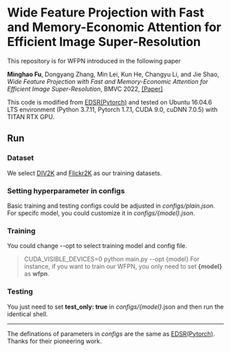 # Wide Feature Projection with Fast and Memory-Economic Attention for Efficient Image Super-Resolution

This repository is for WFPN introduced in the following paper

**Minghao Fu**, Dongyang Zhang, Min Lei, Kun He, Changyu Li, and Jie Shao, *Wide Feature Projection with Fast and Memory-Economic Attention for Efficient Image Super-Resolution*, BMVC 2022, [[Paper]](...)

This code is modified from [EDSR(Pytorch)](https://github.com/sanghyun-son/EDSR-PyTorch) and tested on Ubuntu 16.04.6 LTS environment (Python 3.7.11, Pytorch 1.7.1, CUDA 9.0, cuDNN 7.0.5) with TITAN RTX GPU.

## Run

### Dataset
We select [DIV2K](https://data.vision.ee.ethz.ch/cvl/DIV2K/) and [Flickr2K](http://cv.snu.ac.kr/research/EDSR/Flickr2K.tar) as our training datasets.

### Setting hyperparameter in configs
Basic training and testing configs could be adjusted in *configs/plain.json*. For specifc model, you could customize it in *configs/{model}.json*.

### Training
You could change --opt to select training model and config file.
> CUDA_VISIBLE_DEVICES=0 python main.py --opt {model}
For instance, if you want to train our WFPN, you only need to set **{model}** as **wfpn**.

### Testing
You just need to set **test_only: true** in *configs/{model}*.json and then run the identical shell.

---
The definations of parameters in *configs* are the same as [EDSR(Pytorch)](https://github.com/sanghyun-son/EDSR-PyTorch). Thanks for their pioneering work.




